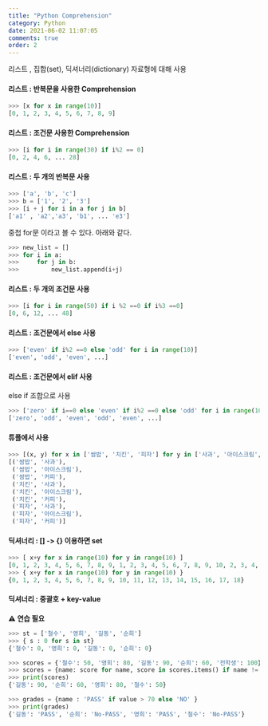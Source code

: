 ```yaml
---
title: "Python Comprehension"
category: Python
date: 2021-06-02 11:07:05
comments: true
order: 2
---
```




리스트 , 집합(set), 딕셔너리(dictionary) 자료형에 대해 사용

#### 리스트 : 반복문을 사용한 Comprehension

~~~python
>>> [x for x in range(10)]
[0, 1, 2, 3, 4, 5, 6, 7, 8, 9]
~~~

#### 리스트 : 조건문 사용한 Comprehension

~~~python
>>> [i for i in range(30) if i%2 == 0]
[0, 2, 4, 6, ... 28]
~~~

#### 리스트 : 두 개의 반복문 사용

~~~python 
>>> ['a', 'b', 'c']
>>> b = ['1', '2', '3']
>>> [i + j for i in a for j in b]
['a1' , 'a2','a3', 'b1', ... 'e3']
~~~
중첩 for문 이라고 볼 수 있다. 아래와 같다.

~~~python
>>> new_list = []
>>> for i in a:
>>> 	for j in b:
>>>     	new_list.append(i+j)    
~~~

#### 리스트 : 두 개의 조건문 사용

~~~python
>>> [i for i in range(50) if i %2 ==0 if i%3 ==0]
[0, 6, 12, ... 48]
~~~

#### 리스트 : 조건문에서 else 사용

~~~python
>>> ['even' if i%2 ==0 else 'odd' for i in range(10)]
['even', 'odd', 'even', ...]
~~~

#### 리스트 : 조건문에서 elif 사용
else if 조합으로 사용
~~~python
>>> ['zero' if i==0 else 'even' if i%2 ==0 else 'odd' for i in range(10)] 
['zero', 'odd', 'even', 'odd', 'even', ...]
~~~

#### 튜플에서 사용

~~~python
>>> [(x, y) for x in ['쌈밥', '치킨', '피자'] for y in ['사과', '아이스크림', '커피'] ]
[('쌈밥', '사과'),
 ('쌈밥', '아이스크림'),
 ('쌈밥', '커피'),
 ('치킨', '사과'),
 ('치킨', '아이스크림'),
 ('치킨', '커피'),
 ('피자', '사과'),
 ('피자', '아이스크림'),
 ('피자', '커피')]
~~~

#### 딕셔너리 : [] -> {} 이용하면 set 

~~~python
>>> [ x+y for x in range(10) for y in range(10) ]
[0, 1, 2, 3, 4, 5, 6, 7, 8, 9, 1, 2, 3, 4, 5, 6, 7, 8, 9, 10, 2, 3, 4, 5, 6, 7, 8, 9, 10, 11, 3, 4, 5, 6, 7, 8, 9, 10, 11, 12, 4, 5, 6, 7, 8, 9, 10, 11, 12, 13, 5, 6, 7, 8, 9, 10, 11, 12, 13, 14, 6, 7, 8, 9, 10, 11, 12, 13, 14, 15, 7, 8, 9, 10, 11, 12, 13, 14, 15, 16, 8, 9, 10, 11, 12, 13, 14, 15, 16, 17, 9, 10, 11, 12, 13, 14, 15, 16, 17, 18]
>>> { x+y for x in range(10) for y in range(10) }
{0, 1, 2, 3, 4, 5, 6, 7, 8, 9, 10, 11, 12, 13, 14, 15, 16, 17, 18}
~~~

#### 딕셔너리 : 중괄호 + key-value

**⚠ 연습 필요**

~~~python
>>> st = ['철수', '영희', '길동', '순희']
>>> { s : 0 for s in st}
{'철수': 0, '영희': 0, '길동': 0, '순희': 0}
~~~

~~~python
>>> scores = {'철수': 50, '영희': 80, '길동': 90, '순희': 60, '전학생': 100}
>>> scores = {name: score for name, score in scores.items() if name != '전학생'}
>>> print(scores)
{'길동': 90, '순희': 60, '영희': 80, '철수': 50}
~~~

~~~python
>>> grades = {name : 'PASS' if value > 70 else 'NO' }
>>> print(grades)
{'길동': 'PASS', '순희': 'No-PASS', '영희': 'PASS', '철수': 'No-PASS'}
~~~